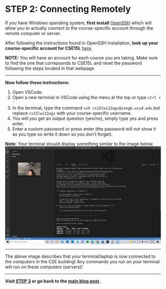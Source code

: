 # **STEP 2: Connecting Remotely**

If you have Windows operating system,  **first install** [OpenSSH](https://docs.microsoft.com/en-us/windows-server/administration/openssh/openssh_install_firstuse) which will allow you to actually connect to the course-specific account through the remote computer or server.

After following the instructions found in OpenSSH installation, **look up your course-specific account for CSE15L** [here](https://sdacs.ucsd.edu/~icc/index.php).

**NOTE:**
You will have an account for each course you are taking.
Make sure to find the one that correpsonds to CSE15L and
reset the password following the steps located in that webpage.

---

**Now follow these instructions:**
1. Open VSCode.
2. Open a new terminal in VSCode using the menu at the top or type `ctrl + '`
3. In the terminal, type the command `ssh cs15lwi22agc@ieng6.ucsd.edu` but replace `cs15lwi22agc`
   with your course-specific username.
4. You will you get an output question (yes/no), simply type yes and press enter.
5. Enter a custom password or press enter (the password will not show it as you type so write it down so you don't forget).

**Note:**
Your terminal should display something similar to the image below.
![Image](step2.png)

---

The above image describes that your terminal/laptop is now connected to the computers in the CSE building!
Any commands you run on your terminal will run on these computers (servers)!

---

**Visit [STEP 3](https://francgarcia.github.io/cse15l-lab-reports/commands.html) or go back to the [main blog post](https://francgarcia.github.io/cse15l-lab-reports/lab-report-1-week-2.html).**
